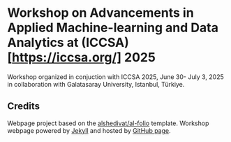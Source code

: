 # Workshop on Advancements in Applied Machine-learning and Data Analytics at (ICCSA)[https://iccsa.org/] 2025 

Workshop organized in conjuction with ICCSA 2025, June 30- July 3, 2025 in collaboration with Galatasaray University, Istanbul, Türkiye.

## Credits

Webpage project based on the [alshedivat/al-folio](https://github.com/alshedivat/al-folio) template.
Workshop webpage powered by [Jekyll](https://jekyllrb.com/) and hosted by [GitHub page](https://pages.github.com).
